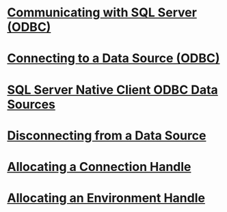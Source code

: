 # [Communicating with SQL Server (ODBC)](communicating-with-sql-server-odbc.md)
# [Connecting to a Data Source (ODBC)](connecting-to-a-data-source-odbc.md)
# [SQL Server Native Client ODBC Data Sources](sql-server-native-client-odbc-data-sources.md)
# [Disconnecting from a Data Source](disconnecting-from-a-data-source.md)
# [Allocating a Connection Handle](allocating-a-connection-handle.md)
# [Allocating an Environment Handle](allocating-an-environment-handle.md)
